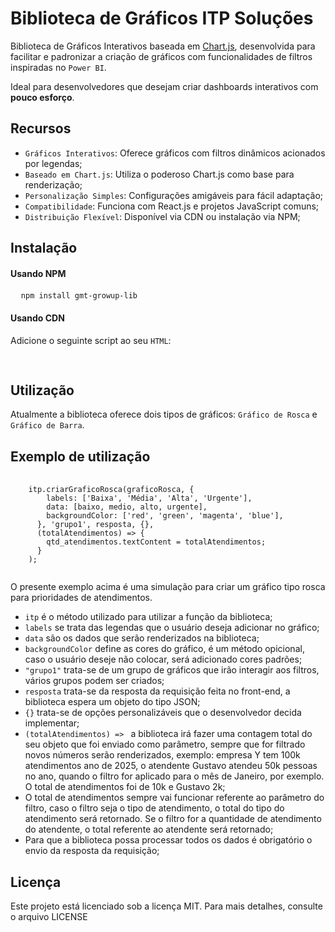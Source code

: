 <h1>Biblioteca de Gráficos ITP Soluções</h1>
<p>Biblioteca de Gráficos Interativos baseada em <a href="https://www.chartjs.org/">Chart.js</a>, desenvolvida para facilitar e padronizar a criação de gráficos com funcionalidades de filtros inspiradas no <code>Power BI</code>.</p>
<p>Ideal para desenvolvedores que desejam criar dashboards interativos com <strong>pouco esforço</strong>.</p>

<h2>Recursos</h2>
<ul>
  <li><code>Gráficos Interativos</code>: Oferece gráficos com filtros dinâmicos acionados por legendas;</li>
  <li><code>Baseado em Chart.js</code>: Utiliza o poderoso Chart.js como base para renderização;</li>
  <li><code>Personalização Simples</code>: Configurações amigáveis para fácil adaptação;</li>
  <li><code>Compatibilidade</code>: Funciona com React.js e projetos JavaScript comuns;</li>
  <li><code>Distribuição Flexível</code>: Disponível via CDN ou instalação via NPM;</li>
</ul>

<h2>Instalação</h2>
<h4>Usando NPM</h4>
<pre lang="bash">
  <code>npm install gmt-growup-lib</code>
</pre>

<h4>Usando CDN</h4>
<p>Adicione o seguinte script ao seu <code>HTML</code>:</p>
<pre lang="bash">
  <code><script src="https://cdn.jsdelivr.net/npm/gmt-charts-growup@1.1.11/dist/index.umd.js" defer></script></code>
</pre>

<h2>Utilização</h2>
<p>Atualmente a biblioteca oferece dois tipos de gráficos: <code>Gráfico de Rosca</code> e <code>Gráfico de Barra</code>.</p>

<h2>Exemplo de utilização</h2>
<pre lang="bash">
  <code>
    itp.criarGraficoRosca(graficoRosca, {
        labels: ['Baixa', 'Média', 'Alta', 'Urgente'],
        data: [baixo, medio, alto, urgente],
        backgroundColor: ['red', 'green', 'magenta', 'blue'],
      }, 'grupo1', resposta, {},
      (totalAtendimentos) => {
        qtd_atendimentos.textContent = totalAtendimentos;
      }
    );
  </code>
</pre>
<p>O presente exemplo acima é uma simulação para criar um gráfico tipo rosca para prioridades de atendimentos.</p>
<ul>
  <li><code>itp</code> é o método utilizado para utilizar a função da biblioteca;</li>
  <li><code>labels</code> se trata das legendas que o usuário deseja adicionar no gráfico;</li>
  <li><code>data</code> são os dados que serão renderizados na biblioteca;</li>
  <li><code>backgroundColor</code> define as cores do gráfico, é um método opicional, caso o usuário deseje não colocar, será adicionado cores padrões;</li>
  <li><code>"grupo1"</code> trata-se de um grupo de gráficos que irão interagir aos filtros, vários grupos podem ser criados;</li>
  <li><code>resposta</code> trata-se da resposta da requisição feita no front-end, a biblioteca espera um objeto do tipo JSON;</li>
  <li><code>{}</code> trata-se de opções personalizáveis que o desenvolvedor decida implementar;</li>
  <li><code>(totalAtendimentos) => </code> a biblioteca irá fazer uma contagem total do seu objeto que foi enviado como parâmetro, sempre que for filtrado novos números serão renderizados, exemplo: empresa Y tem 100k atendimentos ano de 2025, o atendente Gustavo atendeu 50k pessoas no ano, quando o filtro for aplicado para o mês de Janeiro, por exemplo. O total de atendimentos foi de 10k e Gustavo 2k;</li>
  <li>O total de atendimentos sempre vai funcionar referente ao parâmetro do filtro, caso o filtro seja o tipo de atendimento, o total do tipo do atendimento será retornado. Se o filtro for a quantidade de atendimento do atendente, o total referente ao atendente será retornado;</li>
  <li>Para que a biblioteca possa processar todos os dados é obrigatório o envio da resposta da requisição;</li>
</ul>

<h2>Licença</h2>
<p>Este projeto está licenciado sob a licença MIT. Para mais detalhes, consulte o arquivo LICENSE</p>
